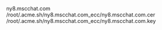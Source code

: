 ny8.mscchat.com
/root/.acme.sh/ny8.mscchat.com_ecc/ny8.mscchat.com.cer
/root/.acme.sh/ny8.mscchat.com_ecc/ny8.mscchat.com.key
